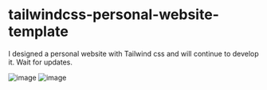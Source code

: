 # tailwindcss-personal-website-template
 I designed a personal website with Tailwind css and will continue to develop it. Wait for updates.
 
![image](https://user-images.githubusercontent.com/117532693/223544311-42984655-536d-4944-a8b0-0a290eb42dba.png)
![image](https://user-images.githubusercontent.com/117532693/223544460-d7b55209-432d-43fb-a2e6-171f3ff01355.png)
